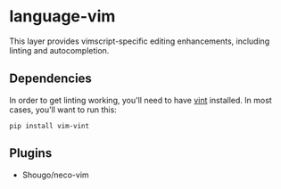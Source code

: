 # language-vim

This layer provides vimscript-specific editing enhancements, including linting
and autocompletion.

## Dependencies

In order to get linting working, you'll need to have [vint](https://github.com/Kuniwak/vint)
installed. In most cases, you'll want to run this:

```
pip install vim-vint
```

## Plugins

* Shougo/neco-vim


